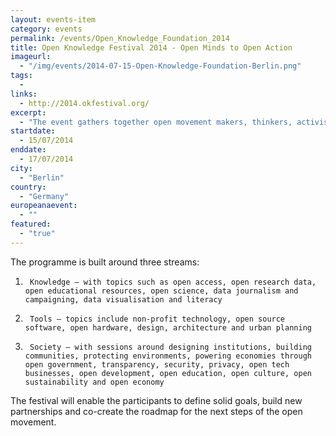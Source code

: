 ```yaml
---
layout: events-item
category: events
permalink: /events/Open_Knowledge_Foundation_2014
title: Open Knowledge Festival 2014 - Open Minds to Open Action
imageurl: 
  - "/img/events/2014-07-15-Open-Knowledge-Foundation-Berlin.png"
tags: 
  - 
links:
  - http://2014.okfestival.org/
excerpt:
  - "The event gathers together open movement makers, thinkers, activists and researchers from around the world. To inspire 'Open Minds to Open Action' (as the slogan goes), the 2014 edition will be a space for learning and dialogue where the activities of the international participants shapes the event and its outcomes."
startdate:
  - 15/07/2014
enddate:
  - 17/07/2014
city:
  - "Berlin"
country:
  - "Germany"
europeanaevent:
  - ""
featured:
  - "true"
---
```


The programme is built around three streams:
1.      Knowledge – with topics such as open access, open research data, open educational resources, open science, data journalism and campaigning, data visualisation and literacy
2.      Tools – topics include non-profit technology, open source software, open hardware, design, architecture and urban planning
3.      Society – with sessions around designing institutions, building communities, protecting environments, powering economies through open government, transparency, security, privacy, open tech businesses, open development, open education, open culture, open sustainability and open economy
 
The festival will enable the participants to define solid goals, build new partnerships and co-create the roadmap for the next steps of the open movement.
